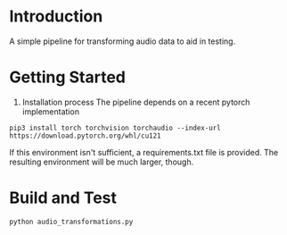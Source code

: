 # Introduction 
A simple pipeline for transforming audio data to aid in testing. 

# Getting Started

1.	Installation process
The pipeline depends on a recent pytorch implementation

`pip3 install torch torchvision torchaudio --index-url https://download.pytorch.org/whl/cu121`

If this environment isn't sufficient, a requirements.txt file is provided. The resulting environment will be much larger, though.

# Build and Test
`python audio_transformations.py`
